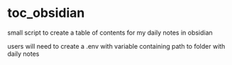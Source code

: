 # toc_obsidian
small script to create a table of contents for my daily notes in obsidian

users will need to create a .env with variable containing path to folder with daily notes
